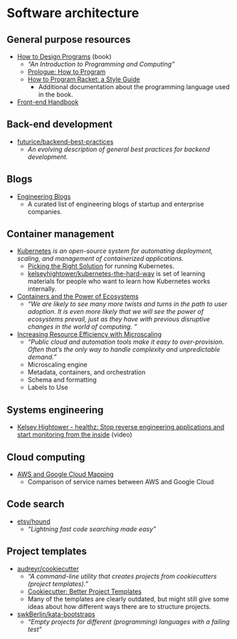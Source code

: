 # Software architecture


## General purpose resources

- [How to Design Programs](https://www.htdp.org/) (book)
  - _“An Introduction to Programming and Computing”_
  - [Prologue: How to Program](https://www.htdp.org/2018-01-06/Book/part_prologue.html)
  - [How to Program Racket: a Style Guide](https://docs.racket-lang.org/style/index.html)
    - Additional documentation about the programming language used in the book.
- [Front-end Handbook](http://www.frontendhandbook.com/)



## Back-end development

- [futurice/backend-best-practices](https://github.com/futurice/backend-best-practices)
  - _An evolving description of general best practices for backend development._




## Blogs

- [Engineering Blogs](https://github.com/sumodirjo/engineering-blogs)
  - A curated list of engineering blogs of startup and enterprise companies.


## Container management

- [Kubernetes](http://kubernetes.io/) _is an open-source system for automating deployment, scaling, and management of containerized applications._
  - [Picking the Right Solution](http://kubernetes.io/docs/getting-started-guides/) for running Kubernetes.
  - [kelseyhightower/kubernetes-the-hard-way](https://github.com/kelseyhightower/kubernetes-the-hard-way) is set of learning materials for people who want to learn how Kubernetes works internally.
- [Containers and the Power of Ecosystems](http://geek.ly/Aci)
  - _“We are likely to see many more twists and turns in the path to user adoption.  It is even more likely that we will see the power of ecosystems prevail, just as they have with previous disruptive changes in the world of computing. ”_
- [Increasing Resource Efficiency with Microscaling](https://blog.codeship.com/increasing-resource-efficiency-microscaling/)
  - _“Public cloud and automation tools make it easy to over-provision. Often that’s the only way to handle complexity and unpredictable demand.”_
  - Microscaling engine
  - Metadata, containers, and orchestration
  - Schema and formatting
  - Labels to Use

 

## Systems engineering

- [Kelsey Hightower - healthz: Stop reverse engineering applications and start monitoring from the inside](https://vimeo.com/173610242) (video)



## Cloud computing

- [AWS and Google Cloud Mapping](https://twitter.com/gregsramblings/status/765345300156387329)
  - Comparison of service names between AWS and Google Cloud


## Code search

- [etsy/hound](https://github.com/etsy/hound)
  - _“Lightning fast code searching made easy”_


## Project templates

- [audreyr/cookiecutter](https://github.com/audreyr/cookiecutter)
  - _“A command-line utility that creates projects from cookiecutters (project templates).”_
  - [Cookiecutter: Better Project Templates](https://cookiecutter.readthedocs.io/en/latest/)
  - Many of the templates are clearly outdated, but might still give some ideas about how different ways there are to structure projects.
- [swkBerlin/kata-bootstraps](https://github.com/swkBerlin/kata-bootstraps)
  - _“Empty projects for different (programming) languages with a failing test”_

